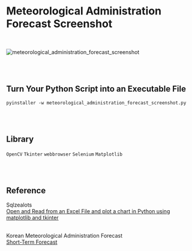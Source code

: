 # Meteorological Administration Forecast Screenshot

<br>

![meteorological_administration_forecast_screenshot](https://github.com/minseok0809/meteorological_administration_forecast_screenshot/assets/97289420/9551e4a7-5fbb-4801-b690-2272448fb6c3)


<br><br>

## Turn Your Python Script into an Executable File
```
pyinstaller -w meteorological_administration_forecast_screenshot.py
```

<br><br>

## Library
`OpenCV` `Tkinter` `webbrowser` `Selenium` `Matplotlib` 

<br><br>

## Reference
Sqlzealots
<br>[Open and Read from an Excel File and plot a chart in Python using matplotlib and tkinter](https://sqlzealots.com/2020/10/26/open-and-read-from-an-excel-file-and-plot-a-chart-in-python-using-matplotlib-and-tkinter/)

<br>Korean Meteorological Administration Forecast
<br>[Short-Term Forecast](https://www.weather.go.kr/w/weather/forecast/short-term.do)
<br><br>
